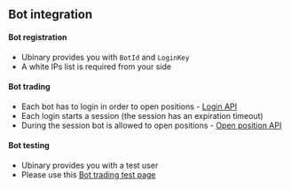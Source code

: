 ﻿## Bot integration

#### Bot registration
- Ubinary provides you with `BotId` and `LoginKey`
- A white IPs list is required from your side

#### Bot trading
- Each bot has to login in order to open positions - [Login API](login.md)
- Each login starts a session (the session has an expiration timeout)
- During the session bot is allowed to open positions - [Open position API](position/open.md)

#### Bot testing
- Ubinary provides you with a test user
- Please use this [Bot trading test page](http://jsfiddle.net/ubinary/vWH5v/embedded/result/)
